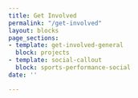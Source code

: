 ```yaml
---
title: Get Involved
permalink: "/get-involved"
layout: blocks
page_sections:
- template: get-involved-general
  block: projects
- template: social-callout
  block: sports-performance-social
date: ''

---
```

